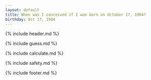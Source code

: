 ```yaml
---
layout: default
title: When was I conceived if I was born on October 17, 1904?
birthday: Oct 17, 1904
---
```


{% include header.md %}

{% include guess.md %}

{% include calculate.md %}

{% include safety.md %}

{% include footer.md %}



